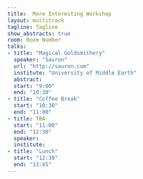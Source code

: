 ```yaml
---
title:  More Interesting Workshop
layout: multitrack
tagline: Tagline
show_abstracts: true
room: Room Number
talks:
- title: "Magical Goldsmithery"
  speaker: "Sauron"
  url: "http://sauron.com"
  institute: "University of Middle Earth"
  abstract: 
  start: "9:00"
  end: "10:30"
- title: "Coffee Break"
  start: "10:30"
  end: "11:00"
- title: TBA
  start: "11:00"
  end: "12:30"
  speaker: 
  institute: 
- title: "Lunch"
  start: "12:30"
  end: "13:45"
---
```



